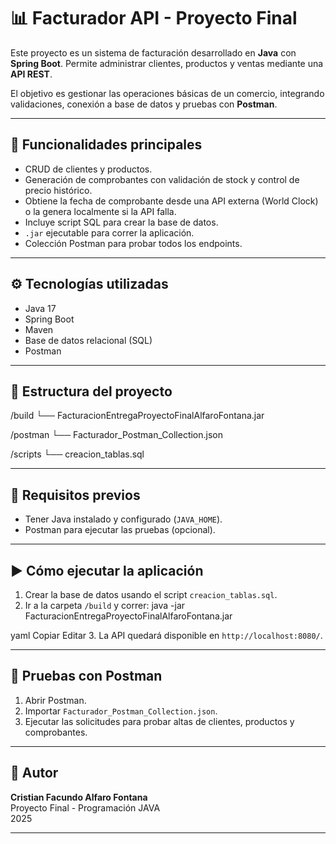 # 📊 Facturador API - Proyecto Final

Este proyecto es un sistema de facturación desarrollado en **Java** con **Spring Boot**. Permite administrar clientes, productos y ventas mediante una **API REST**.

El objetivo es gestionar las operaciones básicas de un comercio, integrando validaciones, conexión a base de datos y pruebas con **Postman**.

---

## 🚀 Funcionalidades principales

- CRUD de clientes y productos.
- Generación de comprobantes con validación de stock y control de precio histórico.
- Obtiene la fecha de comprobante desde una API externa (World Clock) o la genera localmente si la API falla.
- Incluye script SQL para crear la base de datos.
- `.jar` ejecutable para correr la aplicación.
- Colección Postman para probar todos los endpoints.

---

## ⚙️ Tecnologías utilizadas

- Java 17
- Spring Boot
- Maven
- Base de datos relacional (SQL)
- Postman

---

## 📂 Estructura del proyecto

/build
└── FacturacionEntregaProyectoFinalAlfaroFontana.jar

/postman
└── Facturador_Postman_Collection.json

/scripts
└── creacion_tablas.sql


---

## 📌 Requisitos previos

- Tener Java instalado y configurado (`JAVA_HOME`).
- Postman para ejecutar las pruebas (opcional).

---

## ▶️ Cómo ejecutar la aplicación

1. Crear la base de datos usando el script `creacion_tablas.sql`.
2. Ir a la carpeta `/build` y correr:
java -jar FacturacionEntregaProyectoFinalAlfaroFontana.jar

yaml
Copiar
Editar
3. La API quedará disponible en `http://localhost:8080/`.

---

## 🧪 Pruebas con Postman

1. Abrir Postman.
2. Importar `Facturador_Postman_Collection.json`.
3. Ejecutar las solicitudes para probar altas de clientes, productos y comprobantes.

---

## 👤 Autor

**Cristian Facundo Alfaro Fontana**  
Proyecto Final - Programación JAVA  
2025

---
